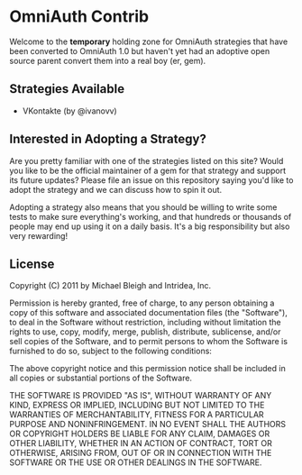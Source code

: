 # OmniAuth Contrib

Welcome to the **temporary** holding zone for OmniAuth strategies that
have been converted to OmniAuth 1.0 but haven't yet had an adoptive open
source parent convert them into a real boy (er, gem).

## Strategies Available

* VKontakte (by @ivanovv)

## Interested in Adopting a Strategy?

Are you pretty familiar with one of the strategies listed on this site?
Would you like to be the official maintainer of a gem for that strategy
and support its future updates? Please file an issue on this repository
saying you'd like to adopt the strategy and we can discuss how to spin
it out.

Adopting a strategy also means that you should be willing to write some
tests to make sure everything's working, and that hundreds or thousands
of people may end up using it on a daily basis. It's a big
responsibility but also very rewarding!

## License

Copyright (C) 2011 by Michael Bleigh and Intridea, Inc.

Permission is hereby granted, free of charge, to any person obtaining a copy
of this software and associated documentation files (the "Software"), to deal
in the Software without restriction, including without limitation the rights
to use, copy, modify, merge, publish, distribute, sublicense, and/or sell
copies of the Software, and to permit persons to whom the Software is
furnished to do so, subject to the following conditions:

The above copyright notice and this permission notice shall be included in
all copies or substantial portions of the Software.

THE SOFTWARE IS PROVIDED "AS IS", WITHOUT WARRANTY OF ANY KIND, EXPRESS OR
IMPLIED, INCLUDING BUT NOT LIMITED TO THE WARRANTIES OF MERCHANTABILITY,
FITNESS FOR A PARTICULAR PURPOSE AND NONINFRINGEMENT. IN NO EVENT SHALL THE
AUTHORS OR COPYRIGHT HOLDERS BE LIABLE FOR ANY CLAIM, DAMAGES OR OTHER
LIABILITY, WHETHER IN AN ACTION OF CONTRACT, TORT OR OTHERWISE, ARISING FROM,
OUT OF OR IN CONNECTION WITH THE SOFTWARE OR THE USE OR OTHER DEALINGS IN
THE SOFTWARE.
